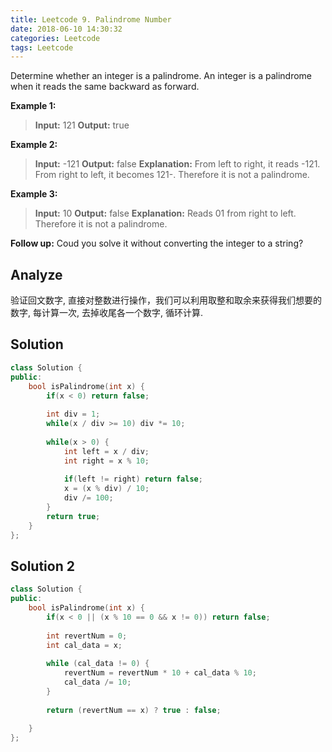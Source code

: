 ```yaml
---
title: Leetcode 9. Palindrome Number
date: 2018-06-10 14:30:32
categories: Leetcode
tags: Leetcode
---
```


﻿Determine whether an integer is a palindrome. An integer is a palindrome when it reads the same backward as forward.

**Example 1:**
> **Input:** 121
> **Output:** true

**Example 2:**
> **Input:** -121
> **Output:** false
> **Explanation:** From left to right, it reads -121. From right to left, it becomes 121-. Therefore it is not a palindrome.

**Example 3:**
>**Input:** 10
>**Output:** false
>**Explanation:** Reads 01 from right to left. Therefore it is not a palindrome.

**Follow up:**
Coud you solve it without converting the integer to a string?
<!--more-->
## Analyze
验证回文数字, 直接对整数进行操作，我们可以利用取整和取余来获得我们想要的数字, 每计算一次, 去掉收尾各一个数字, 循环计算.
## Solution
```cpp
class Solution {
public:
    bool isPalindrome(int x) {
        if(x < 0) return false;
        
        int div = 1;
        while(x / div >= 10) div *= 10;
        
        while(x > 0) {
            int left = x / div;
            int right = x % 10;
            
            if(left != right) return false;
            x = (x % div) / 10;
            div /= 100; 
        }
        return true;
    }
};
```
## Solution 2
```cpp
class Solution {
public:
    bool isPalindrome(int x) {
        if(x < 0 || (x % 10 == 0 && x != 0)) return false;
        
        int revertNum = 0;
        int cal_data = x;
        
        while (cal_data != 0) {
            revertNum = revertNum * 10 + cal_data % 10;
            cal_data /= 10;
        }
        
        return (revertNum == x) ? true : false;
        
    }
};
```
